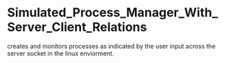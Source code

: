 # Simulated_Process_Manager_With_Server_Client_Relations
creates and monitors processes as indicated by the user input across the server socket in the linux enviorment.
